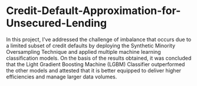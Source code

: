  # Credit-Default-Approximation-for-Unsecured-Lending

In this project, I've addressed the challenge of imbalance that occurs due to a limited subset of credit defaults by deploying the Synthetic Minority Oversampling Technique and applied multiple machine learning classification models. On the basis of the results obtained, it was concluded that the Light Gradient Boosting Machine (LGBM) Classifier outperformed the other models and attested that it is better equipped to deliver higher efficiencies and manage larger data volumes.

